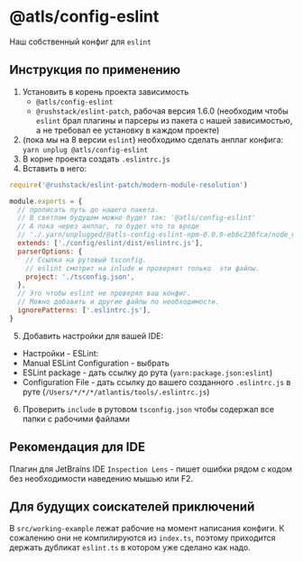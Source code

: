 # @atls/config-eslint

Наш собственный конфиг для `eslint`

## Инструкция по применению

1. Установить в корень проекта зависимость
   - `@atls/config-eslint`
   - `@rushstack/eslint-patch`, рабочая версия 1.6.0 (необходим чтобы `eslint` брал плагины и
     парсеры из пакета с нашей зависимостью, а не требовал ее установку в каждом проекте)
2. (пока мы на 8 версии `eslint`) необходимо сделать анплаг конфига: `yarn unplug @atls/config-eslint`
3. В корне проекта создать `.eslintrc.js`
4. Вставить в него:

```js
require('@rushstack/eslint-patch/modern-module-resolution')

module.exports = {
  // прописать путь до нашего пакета.
  // В светлом будущем можно будет так: '@atls/config-eslint'
  // А пока через анплаг, то будет что то вроде
  // './.yarn/unplugged/@atls-config-eslint-npm-0.0.9-eb6c230fca/node_modules/@atls/config-eslint/dist/.eslintrc.js'
  extends: ['./config/eslint/dist/eslintrc.js'],
  parserOptions: {
    // Ссылка на рутовый tsconfig.
    // eslint смотрит на inlude и проверяет только  эти файлы.
    project: './tsconfig.json',
  },
  // Это чтобы eslint не проверял ваш конфиг.
  // Можно добавить и другие файлы по необходимости.
  ignorePatterns: ['.eslintrc.js'],
}
```

5. Добавить настройки для вашей IDE:

- Настройки - ESLint:
- Manual ESLint Configuration - выбрать
- ESLint package - дать ссылку до рута (`yarn:package.json:eslint`)
- Configuration File - дать ссылку до вашего созданного `.eslintrc.js` в руте
  (`/Users/*/*/*/atlantis/tools/.eslintrc.js`)

6. Проверить `include` в рутовом `tsconfig.json` чтобы содержал все папки с рабочими файлами

## Рекомендация для IDE

Плагин для JetBrains IDE `Inspection Lens` - пишет ошибки рядом с кодом без необходимости
наведению мышью или F2.

## Для будущих соискателей приключений

В `src/working-example` лежат рабочие на момент написания конфиги. К сожалению они не
компилируются из `index.ts`, поэтому приходится держать дубликат `eslint.ts` в котором уже
сделано как надо.

